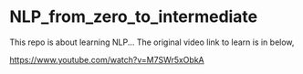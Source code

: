 # NLP_from_zero_to_intermediate
This repo is about learning NLP...
The original video link to learn is in below,
<p>

  https://www.youtube.com/watch?v=M7SWr5xObkA
</p>
